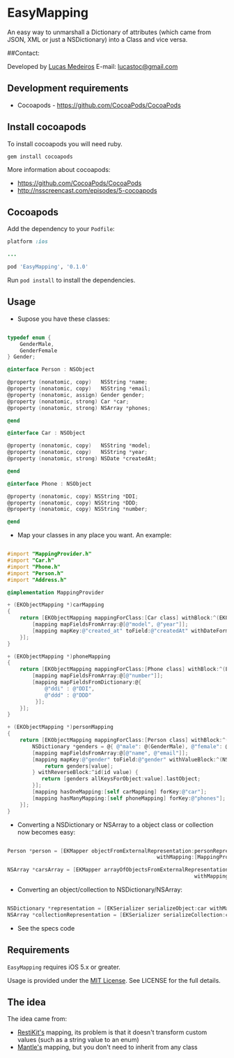 # EasyMapping

An easy way to unmarshall a Dictionary of attributes (which came from JSON, XML or just a NSDictionary) into a Class and vice versa.

##Contact:

Developed by [Lucas Medeiros](https://www.twitter.com/aspmedeiros)
E-mail: lucastoc@gmail.com

## Development requirements

* Cocoapods - https://github.com/CocoaPods/CocoaPods

## Install cocoapods

To install cocoapods you will need ruby.

	gem install cocoapods
	
More information about cocoapods:

* https://github.com/CocoaPods/CocoaPods
* http://nsscreencast.com/episodes/5-cocoapods

## Cocoapods

Add the dependency to your `Podfile`:

```ruby
platform :ios

...

pod 'EasyMapping', '0.1.0'

```
Run `pod install` to install the dependencies.

## Usage

* Supose you have these classes:

```objective-c

typedef enum {
    GenderMale,
    GenderFemale
} Gender;

@interface Person : NSObject

@property (nonatomic, copy)   NSString *name;
@property (nonatomic, copy)   NSString *email;
@property (nonatomic, assign) Gender gender;
@property (nonatomic, strong) Car *car;
@property (nonatomic, strong) NSArray *phones;

@end

@interface Car : NSObject

@property (nonatomic, copy)   NSString *model;
@property (nonatomic, copy)   NSString *year;
@property (nonatomic, strong) NSDate *createdAt;

@end

@interface Phone : NSObject

@property (nonatomic, copy) NSString *DDI;
@property (nonatomic, copy) NSString *DDD;
@property (nonatomic, copy) NSString *number;

@end

```

* Map your classes in any place you want. An example:

```objective-c

#import "MappingProvider.h"
#import "Car.h"
#import "Phone.h"
#import "Person.h"
#import "Address.h"

@implementation MappingProvider

+ (EKObjectMapping *)carMapping
{
    return [EKObjectMapping mappingForClass:[Car class] withBlock:^(EKObjectMapping *mapping) {
        [mapping mapFieldsFromArray:@[@"model", @"year"]];
        [mapping mapKey:@"created_at" toField:@"createdAt" withDateFormat:@"yyyy-MM-dd"];
    }];
}

+ (EKObjectMapping *)phoneMapping
{
    return [EKObjectMapping mappingForClass:[Phone class] withBlock:^(EKObjectMapping *mapping) {
        [mapping mapFieldsFromArray:@[@"number"]];
        [mapping mapFieldsFromDictionary:@{
            @"ddi" : @"DDI",
            @"ddd" : @"DDD"
         }];
    }];
}

+ (EKObjectMapping *)personMapping
{
    return [EKObjectMapping mappingForClass:[Person class] withBlock:^(EKObjectMapping *mapping) {
        NSDictionary *genders = @{ @"male": @(GenderMale), @"female": @(GenderFemale) };
        [mapping mapFieldsFromArray:@[@"name", @"email"]];
        [mapping mapKey:@"gender" toField:@"gender" withValueBlock:^(NSString *key, id value) {
            return genders[value];
        } withReverseBlock:^id(id value) {
           return [genders allKeysForObject:value].lastObject;
        }];
        [mapping hasOneMapping:[self carMapping] forKey:@"car"];
        [mapping hasManyMapping:[self phoneMapping] forKey:@"phones"];
    }];
}

```

* Converting a NSDictionary or NSArray to a object class or collection now becomes easy:

```objective-c

Person *person = [EKMapper objectFromExternalRepresentation:personRepresentation 
                                                withMapping:[MappingProvider personMapping]];

NSArray *carsArray = [EKMapper arrayOfObjectsFromExternalRepresentation:carsRepresentation 
                                                            withMapping:[MappingProvider carMapping]];

```

* Converting an object/collection to NSDictionary/NSArray:

```objective-c

NSDictionary *representation = [EKSerializer serializeObject:car withMapping:[MappingProvider carMapping]];
NSArray *collectionRepresentation = [EKSerializer serializeCollection:cars withMapping:[MappingProvider carMapping]];

```

* See the specs code

## Requirements

`EasyMapping` requires iOS 5.x or greater.

Usage is provided under the [MIT License](http://http://opensource.org/licenses/mit-license.php).  See LICENSE for the full details.

## The idea

The idea came from:
* [RestiKit's](https://github.com/RestKit/Restkit) mapping, its problem is that it doesn't transform
custom values (such as a string value to an enum)
* [Mantle's](https://github.com/github/Mantle) mapping, but you don't need to inherit from any class

